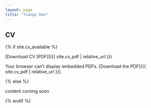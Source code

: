 ```yaml
---
layout: page
title: "Tianqi Kou"
---
```


## CV

{% if site.cv_available %}

[Download CV [PDF]]({{ site.cv_pdf | relative_url }})

<object data="{{ site.cv_pdf | relative_url }}" type="application/pdf" width="100%" height="900px">
  Your browser can’t display embedded PDFs. [Download the PDF]({{ site.cv_pdf | relative_url }}).
</object>

{% else %}

content coming soon

{% endif %}


